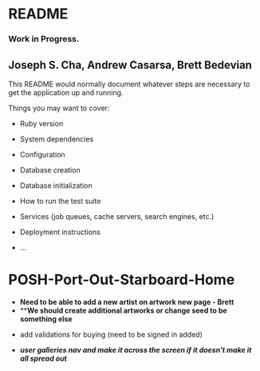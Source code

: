 # README
### Work in Progress. 

## Joseph S. Cha, Andrew Casarsa, Brett Bedevian

This README would normally document whatever steps are necessary to get the
application up and running.

Things you may want to cover:

* Ruby version

* System dependencies

* Configuration

* Database creation

* Database initialization

* How to run the test suite

* Services (job queues, cache servers, search engines, etc.)

* Deployment instructions

* ...
# POSH-Port-Out-Starboard-Home

<!-- - add artwork page from user, associates current user with the artwork - Joseph -->
- ********Need to be able to add a new artist on artwork new page - Brett********
- ******We should create additional artworks or change seed to be something else****
<!-- - we need more object types( and maybe a view by type button (no)) Joseph --> 
<!-- `- Need to hide buy me if I own it, replace with edit button ` - JOSEPH -->
<!-- `- hide edit profile for other users ` -->
<!-- `- if not logged in shouldnt have ability to like` -->
<!-- - should note that galleries are sorted by total likes -->
<!-- `- should have a count of how many objects on user (galleries) index` -->
<!-- - Artwork index should said "Gallery:" not "Owned by" ? (maybe?) -->
<!-- `- total likes on show pages-user`  -->
<!-- `- how much art is worth- user page ` -->
- add validations for buying (need to be signed in added)
<!-- - `sort_by for sale options on user gallery ` -->
- ***user galleries nav and make it across the screen if it doesn't make it all spread out***
<!-- - make back button on the artwork show page so you can go back to ur user page instead of back to artwork index.  -->